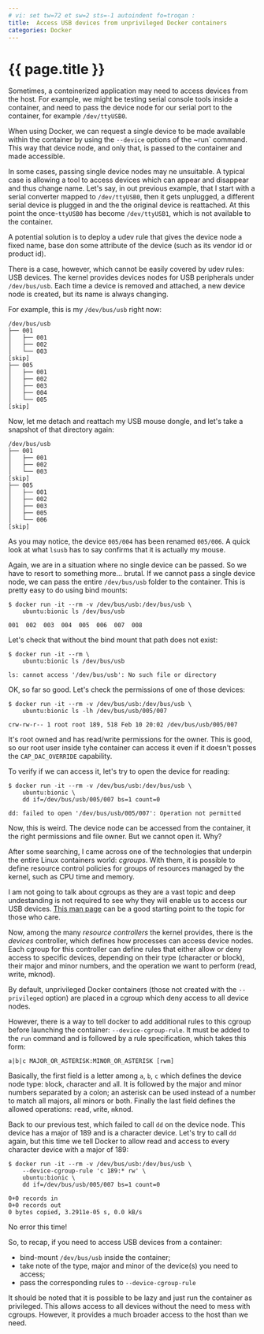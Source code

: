 ```yaml
---
# vi: set tw=72 et sw=2 sts=-1 autoindent fo=troqan :
title:  Access USB devices from unprivileged Docker containers
categories: Docker
---
```

# {{ page.title }}

Sometimes, a conteinerized application may need to access devices from
the host. For example, we might be testing serial console tools inside a
container, and need to pass the device node for our serial port to the
container, for example `/dev/ttyUSB0`.

When using Docker, we can request a single device to be made available
within the container by using the `--device` options of the ~run`
command. This way that device node, and only that, is passed to the
container and made accessible.

In some cases, passing single device nodes may ne unsuitable. A typical
case is allowing a tool to access devices which can appear and disappear
and thus change name. Let's say, in out previous example, that I start
with a serial converter mapped to `/dev/ttyUSB0`, then it gets
unplugged, a different serial device is plugged in and the the original
device is reattached. At this point the once-`ttyUSB0` has become
`/dev/ttyUSB1`, which is not available to the container.

A potential solution is to deploy a udev rule that gives the device node
a fixed name, base don some attribute of the device (such as its vendor
id or product id).

There is a case, however, which cannot be easily covered by udev rules:
USB devices. The kernel provides devices nodes for USB peripherals under
`/dev/bus/usb`. Each time a device is removed and attached, a new device
node is created, but its name is always changing.

For example, this is my `/dev/bus/usb` right now:

    /dev/bus/usb
    ├── 001
    │   ├── 001
    │   ├── 002
    │   └── 003
    [skip]
    ├── 005
    │   ├── 001
    │   ├── 002
    │   ├── 003
    │   ├── 004
    │   └── 005
    [skip]

Now, let me detach and reattach my USB mouse dongle, and let's take a
snapshot of that directory again:

    /dev/bus/usb
    ├── 001
    │   ├── 001
    │   ├── 002
    │   └── 003
    [skip]
    ├── 005
    │   ├── 001
    │   ├── 002
    │   ├── 003
    │   ├── 005
    │   └── 006
    [skip]

As you may notice, the device `005/004` has been renamed `005/006`. A
quick look at what `lsusb` has to say confirms that it is actually my
mouse.

Again, we are in a situation where no single device can be passed. So we
have to resort to something more... brutal. If we cannot pass a single
device node, we can pass the entire `/dev/bus/usb` folder to the
container. This is pretty easy to do using bind mounts:

    $ docker run -it --rm -v /dev/bus/usb:/dev/bus/usb \
        ubuntu:bionic ls /dev/bus/usb

    001  002  003  004  005  006  007  008

Let's check that without the bind mount that path does not exist:

    $ docker run -it --rm \
        ubuntu:bionic ls /dev/bus/usb

    ls: cannot access '/dev/bus/usb': No such file or directory

OK, so far so good. Let's check the permissions of one of those devices:

    $ docker run -it --rm -v /dev/bus/usb:/dev/bus/usb \
        ubuntu:bionic ls -lh /dev/bus/usb/005/007

    crw-rw-r-- 1 root root 189, 518 Feb 10 20:02 /dev/bus/usb/005/007

It's root owned and has read/write permissions for the owner. This is
good, so our root user inside tyhe container can access it even if it
doesn't posses the `CAP_DAC_OVERRIDE` capability.

To verify if we can access it, let's try to open the device for reading:

    $ docker run -it --rm -v /dev/bus/usb:/dev/bus/usb \
        ubuntu:bionic \
        dd if=/dev/bus/usb/005/007 bs=1 count=0

    dd: failed to open '/dev/bus/usb/005/007': Operation not permitted

Now, this is weird. The device node can be accessed from the container,
it the right permissions and file owner. But we cannot open it. Why?

After some searching, I came across one of the technologies that
underpin the entire Linux containers world: _cgroups_. With them, it is
possible to define resource control policies for groups of resources
managed by the kernel, such as CPU time and memory.

I am not going to talk about cgroups as they are a vast topic and deep
undestanding is not required to see why they will enable us to access
our USB devices. [This man page][cgroups] can be a good starting point
to the topic for those who care.

Now, among the many _resource controllers_ the kernel provides, there is
the _devices_ controller, which defines how processes can access device
nodes. Each cgroup for this controller can define rules that either
allow or deny access to specific devices, depending on their type
(character or block), their major and minor numbers, and the operation
we want to perform (read, write, mknod).

By default, unprivileged Docker containers (those not created with the
`--privileged` option) are placed in a cgroup which deny access to all
device nodes.

However, there is a way to tell docker to add additional rules to this
cgroup before launching the container: `--device-cgroup-rule`.
It must be added to the `run` command and is followed by a rule
specification, which takes this form:

    a|b|c MAJOR_OR_ASTERISK:MINOR_OR_ASTERISK [rwm]

Basically, the first field is a letter among `a`, `b`, `c` which defines
the device node type: `b`lock, `c`haracter and `a`ll. It is followed by
the major and minor numbers separated by a colon; an asterisk can be
used instead of a number to match all majors, all minors or both.
Finally the last field defines the allowed operations: `r`ead, `w`rite,
`m`knod.

Back to our previous test, which failed to call `dd` on the device node.
This device has a major of 189 and is a character device. Let's try to
call `dd` again, but this time we tell Docker to allow read and access
to every character device with a major of 189:

    $ docker run -it --rm -v /dev/bus/usb:/dev/bus/usb \
        --device-cgroup-rule 'c 189:* rw' \
        ubuntu:bionic \
        dd if=/dev/bus/usb/005/007 bs=1 count=0

    0+0 records in
    0+0 records out
    0 bytes copied, 3.2911e-05 s, 0.0 kB/s

No error this time!

So, to recap, if you need to access USB devices from a container:

* bind-mount `/dev/bus/usb` inside the container;
* take note of the type, major and minor of the device(s) you need to
  access;
* pass the corresponding rules to `--device-cgroup-rule`

It should be noted that it is possible to be lazy and just run the
container as privileged. This allows access to all devices without the
need to mess with cgroups. However, it provides a much broader access to
the host than we need.

[cgroups]: http://man7.org/linux/man-pages/man7/cgroups.7.html
